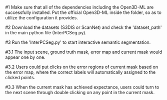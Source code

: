 #1 Make sure that all of the dependencies including the Open3D-ML are successfully installed.
Put the official Open3D-ML inside the folder, so as to utilize the configuration it provides.

#2 Download the datasets (S3DIS or ScanNet) and check the 'dataset_path' in the main python file (InterPCSeg.py).

#3 Run the 'InterPCSeg.py' to start interactive semantic segmentation.

#3.1 The input scene, ground truth mask, error map and current mask would appear one by one.

#3.2 Users could put clicks on the error regions of current mask based on the error map, where the correct labels will automatically assigned to the clicked points.

#3.3 When the current mask has achieved expectance, users could turn to the next scene through double clicking on any point in the current mask.

